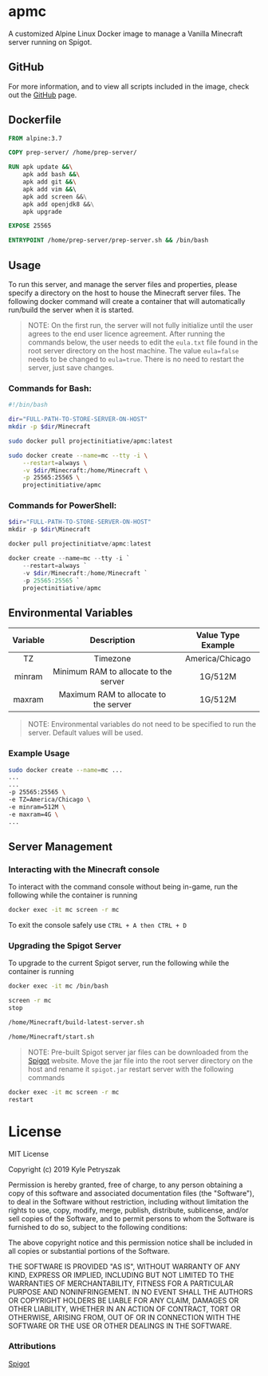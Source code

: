 # apmc
A customized Alpine Linux Docker image to manage a Vanilla Minecraft server running on Spigot.

## GitHub
For more information, and to view all scripts included in the image, check out the [GitHub](https://github.com/ProjectInitiative/apmc) page.

## Dockerfile

```Dockerfile
FROM alpine:3.7

COPY prep-server/ /home/prep-server/

RUN apk update &&\
    apk add bash &&\
    apk add git &&\
    apk add vim &&\ 
    apk add screen &&\
    apk add openjdk8 &&\
    apk upgrade

EXPOSE 25565

ENTRYPOINT /home/prep-server/prep-server.sh && /bin/bash
```

## Usage

To run this server, and manage the server files and properties, please specify a directory on the host to house the Minecraft server files. The following docker command will create a container that will automatically run/build the server when it is started.

> NOTE: On the first run, the server will not fully initialize until the user agrees to the end user licence agreement. After running the commands below, the user needs to edit the `eula.txt` file found in the root server directory on the host machine. The value `eula=false` needs to be changed to `eula=true`. There is no need to restart the server, just save changes.

### Commands for Bash:

```bash
#!/bin/bash

dir="FULL-PATH-TO-STORE-SERVER-ON-HOST" 
mkdir -p $dir/Minecraft

sudo docker pull projectinitiative/apmc:latest

sudo docker create --name=mc --tty -i \
	--restart=always \
	-v $dir/Minecraft:/home/Minecraft \
	-p 25565:25565 \
	projectinitiative/apmc
```

### Commands for PowerShell:

```PowerShell
$dir="FULL-PATH-TO-STORE-SERVER-ON-HOST" 
mkdir -p $dir\Minecraft

docker pull projectinitiatve/apmc:latest

docker create --name=mc --tty -i `
	--restart=always `
	-v $dir/Minecraft:/home/Minecraft `
	-p 25565:25565 `
	projectinitiative/apmc
```

## Environmental Variables

| Variable |              Description              | Value Type Example |
| :------: | :-----------------------------------: | :----------------: |
|    TZ    |               Timezone                |  America/Chicago   |
|  minram  | Minimum RAM to allocate to the server |      1G/512M       |
|  maxram  | Maximum RAM to allocate to the server |      1G/512M       |

> NOTE: Environmental variables do not need to be specified to run the server. Default values will be used. 

### Example Usage

```bash
sudo docker create --name=mc ...
...
...
-p 25565:25565 \
-e TZ=America/Chicago \
-e minram=512M \
-e maxram=4G \
...
```

## Server Management

### Interacting with the Minecraft console

To interact with the command console without being in-game, run the following while the container is running

```bash 
docker exec -it mc screen -r mc 
```

To exit the console safely use `CTRL + A then CTRL + D`

### Upgrading the Spigot Server

To upgrade to the current Spigot server, run the following while the container is running

```bash
docker exec -it mc /bin/bash

screen -r mc 
stop

/home/Minecraft/build-latest-server.sh

/home/Minecraft/start.sh
```

> NOTE: Pre-built Spigot server jar files can be downloaded from the [Spigot](https://getbukkit.org/download/spigot) website. Move the jar file into the root server directory on the host and rename it `spigot.jar` restart server with the following commands
```bash
docker exec -it mc screen -r mc 
restart
```

# License

MIT License

Copyright (c) 2019 Kyle Petryszak

Permission is hereby granted, free of charge, to any person obtaining a copy
of this software and associated documentation files (the "Software"), to deal
in the Software without restriction, including without limitation the rights
to use, copy, modify, merge, publish, distribute, sublicense, and/or sell
copies of the Software, and to permit persons to whom the Software is
furnished to do so, subject to the following conditions:

The above copyright notice and this permission notice shall be included in all
copies or substantial portions of the Software.

THE SOFTWARE IS PROVIDED "AS IS", WITHOUT WARRANTY OF ANY KIND, EXPRESS OR
IMPLIED, INCLUDING BUT NOT LIMITED TO THE WARRANTIES OF MERCHANTABILITY,
FITNESS FOR A PARTICULAR PURPOSE AND NONINFRINGEMENT. IN NO EVENT SHALL THE
AUTHORS OR COPYRIGHT HOLDERS BE LIABLE FOR ANY CLAIM, DAMAGES OR OTHER
LIABILITY, WHETHER IN AN ACTION OF CONTRACT, TORT OR OTHERWISE, ARISING FROM,
OUT OF OR IN CONNECTION WITH THE SOFTWARE OR THE USE OR OTHER DEALINGS IN THE
SOFTWARE.

### Attributions

[Spigot](https://www.spigotmc.org/wiki/public-license/)